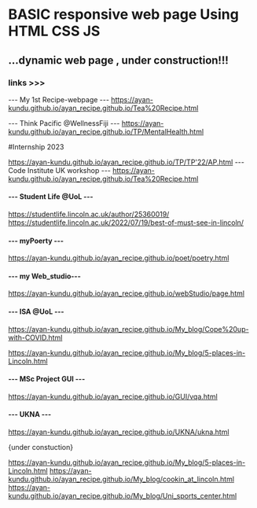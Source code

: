 
# BASIC responsive web page Using HTML CSS JS
## ...dynamic web page , under construction!!!


### links >>>

--- My 1st Recipe-webpage ---
https://ayan-kundu.github.io/ayan_recipe.github.io/Tea%20Recipe.html

--- Think Pacific @WellnessFiji ---
https://ayan-kundu.github.io/ayan_recipe.github.io/TP/MentalHealth.html

#Internship 2023

https://ayan-kundu.github.io/ayan_recipe.github.io/TP/TP'22/AP.html
--- Code Institute UK workshop ---
https://ayan-kundu.github.io/ayan_recipe.github.io/Tea%20Recipe.html

#### --- Student Life @UoL ---

https://studentlife.lincoln.ac.uk/author/25360019/
https://studentlife.lincoln.ac.uk/2022/07/19/best-of-must-see-in-lincoln/

#### --- myPoerty ---

https://ayan-kundu.github.io/ayan_recipe.github.io/poet/poetry.html

#### --- my Web_studio---

https://ayan-kundu.github.io/ayan_recipe.github.io/webStudio/page.html

#### --- ISA @UoL ---

https://ayan-kundu.github.io/ayan_recipe.github.io/My_blog/Cope%20up-with-COVID.html 

https://ayan-kundu.github.io/ayan_recipe.github.io/My_blog/5-places-in-Lincoln.html

#### --- MSc Project GUI ---
https://ayan-kundu.github.io/ayan_recipe.github.io/GUI/vqa.html

#### --- UKNA ---
https://ayan-kundu.github.io/ayan_recipe.github.io/UKNA/ukna.html

{under constuction}

https://ayan-kundu.github.io/ayan_recipe.github.io/My_blog/5-places-in-Lincoln.html
https://ayan-kundu.github.io/ayan_recipe.github.io/My_blog/cookin_at_lincoln.html
https://ayan-kundu.github.io/ayan_recipe.github.io/My_blog/Uni_sports_center.html
